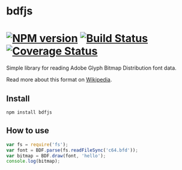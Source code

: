 bdfjs
======

# [![NPM version][npm-image]][npm-url] [![Build Status][travis-image]][travis-url] [![Coverage Status][coverage-image]][coverage-url]

Simple library for reading Adobe Glyph Bitmap Distribution font data.

Read more about this format on [Wikipedia](https://en.wikipedia.org/wiki/Glyph_Bitmap_Distribution_Format).

## Install

`npm install bdfjs`

## How to use

```js
var fs = require('fs');
var font = BDF.parse(fs.readFileSync('c64.bfd'));
var bitmap = BDF.draw(font, 'hello');
console.log(bitmap);
```

[npm-url]: https://npmjs.org/package/bdfjs
[npm-image]: https://badge.fury.io/js/bdfjs.svg
[travis-url]: https://travis-ci.org/zswang/bdfjs
[travis-image]: https://travis-ci.org/zswang/bdfjs.svg?branch=master
[coverage-url]: https://coveralls.io/github/zswang/bdfjs?branch=master
[coverage-image]: https://coveralls.io/repos/zswang/bdfjs/badge.svg?branch=master&service=github
